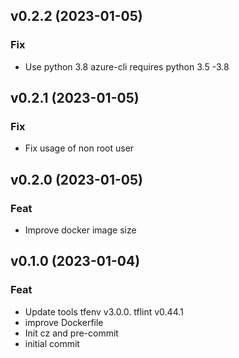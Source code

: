 ## v0.2.2 (2023-01-05)

### Fix

- Use python 3.8 azure-cli requires python 3.5 -3.8

## v0.2.1 (2023-01-05)

### Fix

- Fix usage of non root user

## v0.2.0 (2023-01-05)

### Feat

- Improve docker image size

## v0.1.0 (2023-01-04)

### Feat

- Update tools tfenv v3.0.0. tflint v0.44.1
- improve Dockerfile
- Init cz and pre-commit
- initial commit
